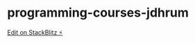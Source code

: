 # programming-courses-jdhrum

[Edit on StackBlitz ⚡️](https://stackblitz.com/edit/programming-courses-jdhrum)
